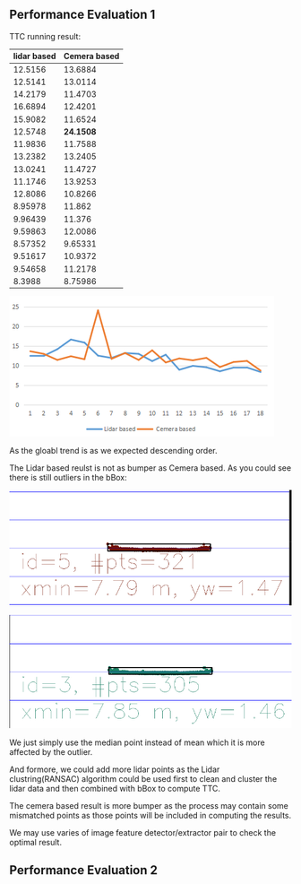 ## Performance Evaluation 1
TTC running result:

| lidar based | Cemera based |
|------------|--------------|
| 12\.5156   | 13\.6884     |
| 12\.5141   | 13\.0114     |
| 14\.2179   | 11\.4703     |
| 16\.6894   | 12\.4201     |
| 15\.9082   | 11\.6524     |
| 12\.5748   | **24\.1508**     |
| 11\.9836   | 11\.7588     |
| 13\.2382   | 13\.2405     |
| 13\.0241   | 11\.4727     |
| 11\.1746   | 13\.9253     |
| 12\.8086   | 10\.8266     |
| 8\.95978   | 11\.862      |
| 9\.96439   | 11\.376      |
| 9\.59863   | 12\.0086     |
| 8\.57352   | 9\.65331     |
| 9\.51617   | 10\.9372     |
| 9\.54658   | 11\.2178     |
| 8\.3988    | 8\.75986     |

![no txt](images/TTC_result.png)

As the gloabl trend is as we expected descending order.

The Lidar based reulst is not as bumper as Cemera based. As you could see there is still outliers in the bBox:

![no txt](images/outlier_01.png)

![no txt](images/outlier_02.png)

We just simply use the median point instead of mean which it is more affected by the outlier.

And formore, we could add more lidar points as the Lidar clustring(RANSAC) algorithm could be used first to clean and cluster the lidar data and then combined with bBox to compute TTC.

The cemera based result is more bumper as the process may contain some mismatched points as those points will be included in computing the results.

We may use varies of image feature detector/extractor pair to check the optimal result.


## Performance Evaluation 2


